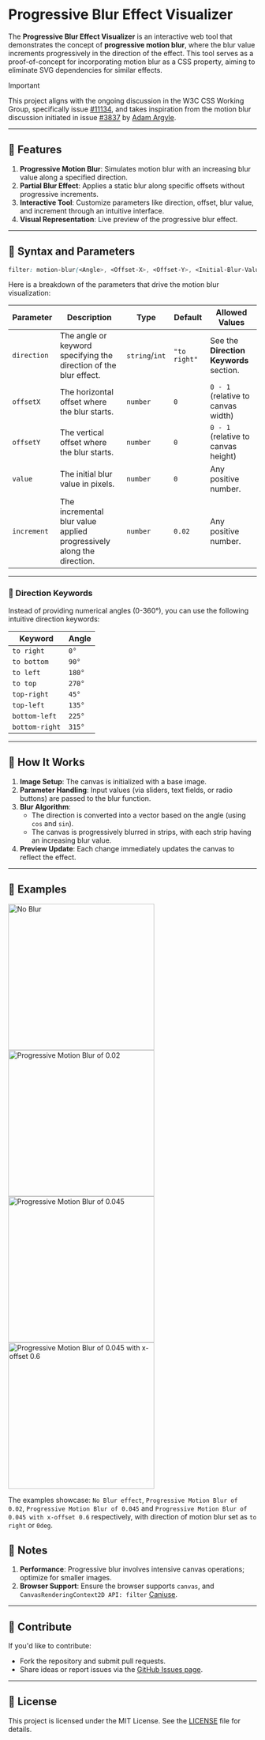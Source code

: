 # Progressive Blur Effect Visualizer  

The **Progressive Blur Effect Visualizer** is an interactive web tool that demonstrates the concept of **progressive motion blur**, where the blur value increments progressively in the direction of the effect. This tool serves as a proof-of-concept for incorporating motion blur as a CSS property, aiming to eliminate SVG dependencies for similar effects.  

> [!IMPORTANT]
> This project aligns with the ongoing discussion in the W3C CSS Working Group, specifically issue [#11134](https://github.com/w3c/csswg-drafts/issues/11134), and takes inspiration from the motion blur discussion initiated in issue [#3837](https://github.com/w3c/csswg-drafts/issues/3837) by [Adam Argyle](https://github.com/argyleink).  

---

## 🚀 Features  

1. **Progressive Motion Blur**: Simulates motion blur with an increasing blur value along a specified direction.  
2. **Partial Blur Effect**: Applies a static blur along specific offsets without progressive increments.  
3. **Interactive Tool**: Customize parameters like direction, offset, blur value, and increment through an intuitive interface.  
4. **Visual Representation**: Live preview of the progressive blur effect.  

---

## 🎯 Syntax and Parameters  

```css
filter: motion-blur(<Angle>, <Offset-X>, <Offset-Y>, <Initial-Blur-Value>, <Incremental-Value>, progressive);
```

Here is a breakdown of the parameters that drive the motion blur visualization:  

| **Parameter**       | **Description**                                                                                     | **Type**        | **Default** | **Allowed Values**                 |  
|----------------------|-----------------------------------------------------------------------------------------------------|-----------------|-------------|------------------------------------|  
| `direction`          | The angle or keyword specifying the direction of the blur effect.                                  | `string`/`int`  | `"to right"` | See the **Direction Keywords** section. |  
| `offsetX`            | The horizontal offset where the blur starts.                                                       | `number`        | `0`         | `0 - 1` (relative to canvas width) |  
| `offsetY`            | The vertical offset where the blur starts.                                                         | `number`        | `0`         | `0 - 1` (relative to canvas height)|  
| `value`              | The initial blur value in pixels.                                                                  | `number`        | `0`         | Any positive number.               |  
| `increment`          | The incremental blur value applied progressively along the direction.                              | `number`        | `0.02`      | Any positive number.               |  

---

### 🧭 Direction Keywords  

Instead of providing numerical angles (0-360°), you can use the following intuitive direction keywords:  

| **Keyword**      | **Angle** |  
|-------------------|-----------|  
| `to right`        | `0°`      |  
| `to bottom`       | `90°`     |  
| `to left`         | `180°`    |  
| `to top`          | `270°`    |  
| `top-right`       | `45°`     |  
| `top-left`        | `135°`    |  
| `bottom-left`     | `225°`    |  
| `bottom-right`    | `315°`    |  

---

## 🔧 How It Works  

1. **Image Setup**: The canvas is initialized with a base image.  
2. **Parameter Handling**: Input values (via sliders, text fields, or radio buttons) are passed to the blur function.  
3. **Blur Algorithm**:  
    - The direction is converted into a vector based on the angle (using `cos` and `sin`).  
    - The canvas is progressively blurred in strips, with each strip having an increasing blur value.  
4. **Preview Update**: Each change immediately updates the canvas to reflect the effect.  

---

## 🧩 Examples 

<img width="296" alt="No Blur" src="https://github.com/user-attachments/assets/519eb3f0-0e43-4901-9cfd-1ae5830776d7">
<img width="296" alt="Progressive Motion Blur of 0.02" src="https://github.com/user-attachments/assets/324bf733-6629-4bb3-b722-f5f4487ba2a8">
<img width="296" alt="Progressive Motion Blur of 0.045" src="https://github.com/user-attachments/assets/093b9f4f-f98d-4f3c-a180-46c348606bd7">
<img width="296" alt="Progressive Motion Blur of 0.045 with x-offset 0.6" src="https://github.com/user-attachments/assets/c2d01908-d53f-4fd5-a640-333f33e5c3e0">

The examples showcase: `No Blur effect`, `Progressive Motion Blur of 0.02`, `Progressive Motion Blur of 0.045` and `Progressive Motion Blur of 0.045 with x-offset 0.6` respectively, with direction of motion blur set as `to right` or `0deg`.


## 📌 Notes  

1. **Performance**: Progressive blur involves intensive canvas operations; optimize for smaller images.  
2. **Browser Support**: Ensure the browser supports `canvas`, and `CanvasRenderingContext2D API: filter` [Caniuse](https://caniuse.com/mdn-api_canvasrenderingcontext2d_filter).  

---

## 🙌 Contribute  

If you'd like to contribute:  

- Fork the repository and submit pull requests.  
- Share ideas or report issues via the [GitHub Issues page](https://github.com/yashrajbharti/progressive-motion-blur/issues).  

---

## 📜 License  

This project is licensed under the MIT License. See the [LICENSE](LICENSE) file for details.  
